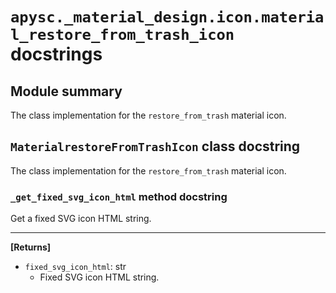 # `apysc._material_design.icon.material_restore_from_trash_icon` docstrings

## Module summary

The class implementation for the `restore_from_trash` material icon.

## `MaterialrestoreFromTrashIcon` class docstring

The class implementation for the `restore_from_trash` material icon.

### `_get_fixed_svg_icon_html` method docstring

Get a fixed SVG icon HTML string.<hr>

**[Returns]**

- `fixed_svg_icon_html`: str
  - Fixed SVG icon HTML string.